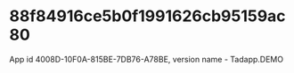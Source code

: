 # 88f84916ce5b0f1991626cb95159ac80
App id 4008D-10F0A-815BE-7DB76-A78BE, version name - Tadapp.DEMO
